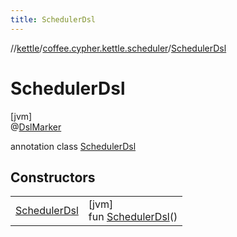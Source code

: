 ```yaml
---
title: SchedulerDsl
---
```

//[kettle](../../../index.html)/[coffee.cypher.kettle.scheduler](../index.html)/[SchedulerDsl](index.html)



# SchedulerDsl



[jvm]\
@[DslMarker](https://kotlinlang.org/api/latest/jvm/stdlib/kotlin/-dsl-marker/index.html)



annotation class [SchedulerDsl](index.html)



## Constructors


| | |
|---|---|
| [SchedulerDsl](-scheduler-dsl.html) | [jvm]<br>fun [SchedulerDsl](-scheduler-dsl.html)() |

